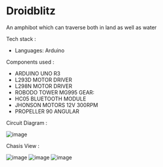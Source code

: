 # Droidblitz
An amphibot which can traverse both in land as well as water

Tech stack : 
 - Languages: Arduino

Components used : 

- ARDUINO UNO R3
- L293D MOTOR DRIVER
- L298N MOTOR DRIVER
- ROBODO TOWER MG995 GEAR:
- HC05 BLUETOOTH MODULE
- JHONSON MOTORS 12V 300RPM
- PROPELLER 90 ANGULAR

Circuit Diagram : 

![image](https://user-images.githubusercontent.com/59911272/121558411-4a158800-ca33-11eb-9452-6d85c9dbd2ae.png)


Chasis View : 

![image](https://user-images.githubusercontent.com/59911272/121557721-9ca27480-ca32-11eb-9ce2-aefd246a2236.png)
![image](https://user-images.githubusercontent.com/59911272/121557910-c65b9b80-ca32-11eb-9157-6cc5299ed881.png)
![image](https://user-images.githubusercontent.com/59911272/121557956-d4a9b780-ca32-11eb-9249-bad90a579f05.png)

